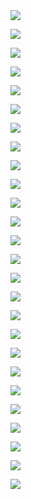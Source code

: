 <kbd>
  <img src="images/cdtntrp/codiitantrap1.png">
</kbd>

![](images/cdtntrp/codiitantrap2.png)

![](images/cdtntrp/codiitantrap3.png)

![](images/cdtntrp/codiitantrap4.png)

![](images/cdtntrp/codiitantrap5.png)

![](images/cdtntrp/codiitantrap6.png)

![](images/cdtntrp/codiitantrap7.png)

![](images/cdtntrp/codiitantrap8.png)

![](images/cdtntrp/codiitantrap9.png)

![](images/cdtntrp/codiitantrap10.png)

![](images/cdtntrp/codiitantrap11.png)

![](images/cdtntrp/codiitantrap12.png)

![](images/cdtntrp/codiitantrap13.png)

![](images/cdtntrp/codiitantrap14.png)

![](images/cdtntrp/codiitantrap15.png)

![](images/cdtntrp/codiitantrap16.png)

![](images/cdtntrp/codiitantrap17.png)

![](images/cdtntrp/codiitantrap18.png)

![](images/cdtntrp/codiitantrap19.png)

![](images/cdtntrp/codiitantrap20.png)

![](images/cdtntrp/codiitantrap21.png)

![](images/cdtntrp/codiitantrap22.png)

![](images/cdtntrp/codiitantrap23.png)

![](images/cdtntrp/codiitantrap24.png)

![](images/cdtntrp/codiitantrap25.png)

![](images/cdtntrp/codiitantrap26.png)
